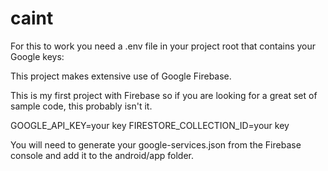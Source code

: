 # caint

For this to work you need a .env file in your project root that contains your Google keys:

This project makes extensive use of Google Firebase.

This is my first project with Firebase so if you  are looking for a great set of sample code, this probably isn't it. 

GOOGLE_API_KEY=your key
FIRESTORE_COLLECTION_ID=your key

You will need to generate your google-services.json from the Firebase console and add it to the
android/app folder.

